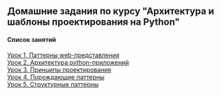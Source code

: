 ## Домашние задания по курсу "Архитектура и шаблоны проектирования на Python"

#### Список занятий

[Урок 1. Паттерны web-представления](https://github.com/Dr0nx/adpp/tree/lesson_1/lesson_1/) <br>
[Урок 2. Архитектура python-приложений](https://github.com/Dr0nx/adpp/tree/lesson_2/lesson_2/) <br>
[Урок 3. Принципы проектирования](https://github.com/Dr0nx/adpp/tree/lesson_3/lesson_3/) <br>
[Урок 4. Порождающие паттерны](https://github.com/Dr0nx/adpp/tree/lesson_4/lesson_4/) <br>
[Урок 5. Структурные паттерны](https://github.com/Dr0nx/adpp/tree/lesson_5/lesson_5/) <br>